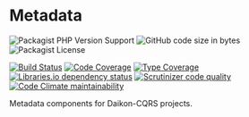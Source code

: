 # Metadata

![Packagist PHP Version Support](https://img.shields.io/packagist/php-v/daikon/metadata)
![GitHub code size in bytes](https://img.shields.io/github/languages/code-size/daikon-cqrs/metadata)
![Packagist License](https://img.shields.io/packagist/l/daikon/metadata)

[![Build Status](https://travis-ci.com/daikon-cqrs/metadata.svg?branch=master)](https://travis-ci.com/daikon-cqrs/metadata)
[![Code Coverage](https://img.shields.io/codecov/c/github/daikon-cqrs/metadata)](https://codecov.io/gh/daikon-cqrs/metadata)
[![Type Coverage](https://shepherd.dev/github/daikon-cqrs/metadata/coverage.svg)](https://shepherd.dev/github/daikon-cqrs/metadata)
[![Libraries.io dependency status](https://img.shields.io/librariesio/github/daikon-cqrs/metadata)](https://libraries.io/github/daikon-cqrs/metadata)
[![Scrutinizer code quality](https://img.shields.io/scrutinizer/quality/g/daikon-cqrs/metadata/master)](https://scrutinizer-ci.com/g/daikon-cqrs/metadata/?branch=master)
[![Code Climate maintainability](https://img.shields.io/codeclimate/maintainability/daikon-cqrs/metadata)](https://codeclimate.com/github/daikon-cqrs/metadata/maintainability)

Metadata components for Daikon-CQRS projects.
